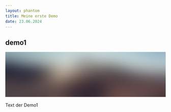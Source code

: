 ```yaml
---
layout: phantom
title: Meine erste Demo
date: 23.06.2024
---
```


## demo1

<span class="image main"><img src="images/pic13.jpg" alt="" /></span>

Text der Demo1
